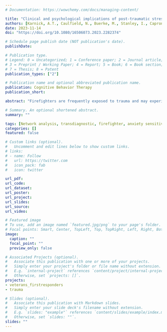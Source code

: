 ```yaml
---
# Documentation: https://wowchemy.com/docs/managing-content/

title: "Clinical and psychological implications of post-traumatic stress in firefighters: a moderated network study"
authors: [Karnick, A.T., Caulfield, N., Buerke, M., Stanley, I., Capron, D.W., Vujanovic, A.]
date: 2023-11-14
doi: "https://doi.org/10.1080/16506073.2023.2282374"

# Schedule page publish date (NOT publication's date).
publishDate: 

# Publication type.
# Legend: 0 = Uncategorized; 1 = Conference paper; 2 = Journal article;
# 3 = Preprint / Working Paper; 4 = Report; 5 = Book; 6 = Book section;
# 7 = Thesis; 8 = Patent
publication_types: ["2"]

# Publication name and optional abbreviated publication name.
publication: Cognitive Behavior Therapy
publication_short:

abstract: "Firefighters are frequently exposed to trauma and may experience a unique symptom presentation of post-traumatic stress. Prior research has identified stronger associations between certain post-traumatic stress symptoms (e.g. detachment, intrusions, physiological reactivity) using network analysis. However, little is known about the effects of symptom severity and emergency work-related trauma on symptom networks. The present study probed the network structure of post-traumatic stress symptoms in trauma-exposed firefighters (N = 871) to model the dynamic interactions of psychological symptoms. We developed a network of post-traumatic stress symptoms and a network of post-traumatic stress with clinical covariates and used moderated network modelling to assess the effects of having PTSD and experiencing work-related trauma on the networks. We identified high edge correlations between several nodes (e.g. startle/hypervigilance, internal/external cue avoidance, detachment/lack of interest) and high centrality of detachment, external cue avoidance, and flashbacks. Additionally, having PTSD moderated positive network associations between risk-taking and suicidality and between distorted blame and post-traumatic cognitions. Work-related trauma moderated negative associations between appetite gain and loss and appetite loss and suicidality. Findings suggest that targeting specific symptoms of detachment, external cue avoidance, and flashbacks could allow for the development of effective trauma-informed interventions for these populations."

# Summary. An optional shortened abstract.
summary: ""

tags: [Network analysis, transdiagnostic, firefighter, anxiety sensitivity, trauma, post-traumatic stress]
categories: []
featured: false

# Custom links (optional).
#   Uncomment and edit lines below to show custom links.
# links:
# - name: Follow
#   url: https://twitter.com
#   icon_pack: fab
#   icon: twitter

url_pdf: 
url_code:
url_dataset:
url_poster:
url_project:
url_slides:
url_source:
url_video:

# Featured image
# To use, add an image named `featured.jpg/png` to your page's folder. 
# Focal points: Smart, Center, TopLeft, Top, TopRight, Left, Right, BottomLeft, Bottom, BottomRight.
image:
  caption: ""
  focal_point: ""
  preview_only: false

# Associated Projects (optional).
#   Associate this publication with one or more of your projects.
#   Simply enter your project's folder or file name without extension.
#   E.g. `internal-project` references `content/project/internal-project/index.md`.
#   Otherwise, set `projects: []`.
projects:
- veterans_firstresponders
- trauma

# Slides (optional).
#   Associate this publication with Markdown slides.
#   Simply enter your slide deck's filename without extension.
#   E.g. `slides: "example"` references `content/slides/example/index.md`.
#   Otherwise, set `slides: ""`.
slides: ""
---
```

